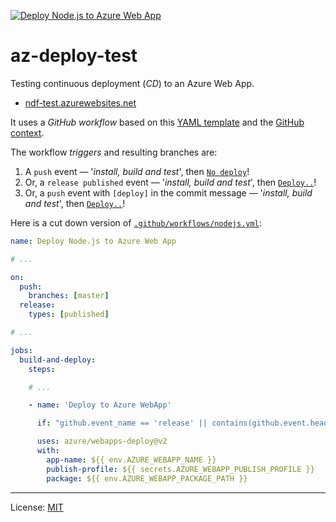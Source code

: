
[![Deploy Node.js to Azure Web App][gh-badge]][gh-link]

# az-deploy-test

Testing continuous deployment (_CD_) to an Azure Web App.

 * [ndf-test.azurewebsites.net][site]

It uses a _GitHub workflow_ based on this [YAML template][t]
and the [GitHub context][gc].

The workflow _triggers_ and resulting branches are:

 1. A `push` event 	— '_install, build and test_', then [`No deploy`][p]!
 2. Or, a `release published` event — '_install, build and test_', then [`Deploy..`][r]!
 3. Or, a `push` event with `[deploy]` in the commit message — '_install, build and test_', then [`Deploy..`][pd]!

Here is a cut down version of [`.github/workflows/nodejs.yml`][w]:

```yaml
name: Deploy Node.js to Azure Web App

# ...

on:
  push:
    branches: [master]
  release:
    types: [published]

# ...

jobs:
  build-and-deploy:
    steps:

    # ...

    - name: 'Deploy to Azure WebApp'

      if: "github.event_name == 'release' || contains(github.event.head_commit.message, '[deploy]')"

      uses: azure/webapps-deploy@v2
      with:
        app-name: ${{ env.AZURE_WEBAPP_NAME }}
        publish-profile: ${{ secrets.AZURE_WEBAPP_PUBLISH_PROFILE }}
        package: ${{ env.AZURE_WEBAPP_PACKAGE_PATH }}
```

---
License: [MIT](https://nfreear.mit-license.org/ "MIT License")

[site]: https://ndf-test.azurewebsites.net/index.html
[w]: https://github.com/nfreear/az-deploy-test/blob/master/.github/workflows/nodejs.yml#L54-L61
  "nodejs YAML"
[gc]: https://help.github.com/en/actions/reference/context-and-expression-syntax-for-github-actions#github-context
[t]: https://github.com/Azure/actions-workflow-samples/blob/master/AppService/node.js-webapp-on-azure.yml#L35-L40
  "node.js-webapp-on-azure YAML"
[r]: https://github.com/nfreear/az-deploy-test/runs/524094206?check_suite_focus=true#step:7:1
  "'Publish release' event — Deploy happens!"
[p]: https://github.com/nfreear/az-deploy-test/runs/524091554?check_suite_focus=true#step:6:1
  "'Push' event — NO deploy!"
[pd]: https://github.com/nfreear/az-deploy-test/runs/522102394?check_suite_focus=true#step:7:1
  "'Push' event, with '[deploy]' in commit message — Deploy happens!"

[gh-badge]: https://github.com/nfreear/az-deploy-test/workflows/Deploy%20Node.js%20to%20Azure/badge.svg
[gh-link]:  https://github.com/nfreear/az-deploy-test/actions
  "Status ~ 'Deploy Node.js to Azure Web App'"
